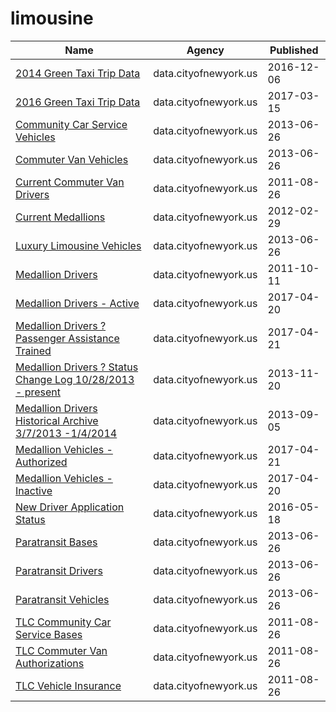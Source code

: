 # limousine

Name | Agency | Published
---- | ---- | ---------
[2014 Green Taxi Trip Data](../socrata/2np7-5jsg.md) | data.cityofnewyork.us | 2016-12-06
[2016 Green Taxi Trip Data](../socrata/hvrh-b6nb.md) | data.cityofnewyork.us | 2017-03-15
[Community Car Service Vehicles](../socrata/scwj-eyn6.md) | data.cityofnewyork.us | 2013-06-26
[Commuter Van Vehicles](../socrata/q44u-339y.md) | data.cityofnewyork.us | 2013-06-26
[Current Commuter Van Drivers](../socrata/mf6v-bdzr.md) | data.cityofnewyork.us | 2011-08-26
[Current Medallions](../socrata/avwq-z233.md) | data.cityofnewyork.us | 2012-02-29
[Luxury Limousine Vehicles](../socrata/jdb4-d3j9.md) | data.cityofnewyork.us | 2013-06-26
[Medallion Drivers](../socrata/iux8-53rc.md) | data.cityofnewyork.us | 2011-10-11
[Medallion Drivers - Active](../socrata/jb3k-j3gp.md) | data.cityofnewyork.us | 2017-04-20
[Medallion Drivers ? Passenger Assistance Trained](../socrata/td5q-ry6d.md) | data.cityofnewyork.us | 2017-04-21
[Medallion Drivers ? Status Change Log 10/28/2013 - present](../socrata/sjfe-fppp.md) | data.cityofnewyork.us | 2013-11-20
[Medallion Drivers Historical Archive 3/7/2013 -1/4/2014](../socrata/n776-dsqy.md) | data.cityofnewyork.us | 2013-09-05
[Medallion Vehicles - Authorized](../socrata/rhe8-mgbb.md) | data.cityofnewyork.us | 2017-04-21
[Medallion Vehicles - Inactive](../socrata/jgtb-hmpg.md) | data.cityofnewyork.us | 2017-04-20
[New Driver Application Status](../socrata/dpec-ucu7.md) | data.cityofnewyork.us | 2016-05-18
[Paratransit Bases](../socrata/r247-45ub.md) | data.cityofnewyork.us | 2013-06-26
[Paratransit Drivers](../socrata/8bqd-u9ta.md) | data.cityofnewyork.us | 2013-06-26
[Paratransit Vehicles](../socrata/v39y-4v3t.md) | data.cityofnewyork.us | 2013-06-26
[TLC Community Car Service Bases](../socrata/nadh-kjkc.md) | data.cityofnewyork.us | 2011-08-26
[TLC Commuter Van Authorizations](../socrata/yksz-5xaj.md) | data.cityofnewyork.us | 2011-08-26
[TLC Vehicle Insurance](../socrata/cw8b-zbc3.md) | data.cityofnewyork.us | 2011-08-26

